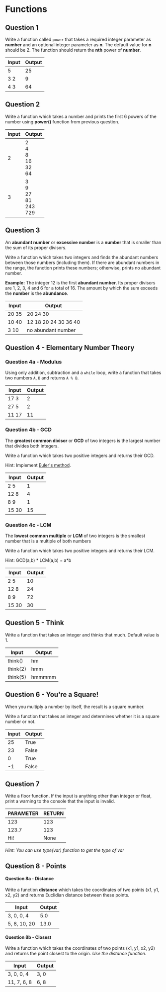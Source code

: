 # Functions

## Question 1

Write a function called `power` that takes a required integer parameter as **number** and an optional integer parameter as **n**. The default value for **n** should be 2. The function should return the **nth** power of **number**.

| Input | Output |
| ----- | ------ |
| 5     | 25     |
| 3 2   | 9      |
| 4 3   | 64     |

## Question 2

Write a function which takes a number and prints the first 6 powers of the number using **power()** function from previous question. 

| Input | Output                                     |
| ----- | ------------------------------------------ |
| 2     | 2<br />4<br />8<br />16<br />32<br />64    |
| 3     | 3<br />9<br />27<br />81<br />243<br />729 |

## Question 3

An **abundant number** or **excessive number** is a **number** that is smaller than the sum of its proper divisors. 

Write a function which takes two integers and finds the abundant numbers between those numbers (including them). If there are abundant numbers in the range, the function prints these numbers; otherwise, prints no abundant number.  

**Example:** The integer 12 is the first **abundant number**. Its proper divisors are 1, 2, 3, 4 and 6 for a total of 16. The amount by which the sum exceeds the **number** is the **abundance**.

| Input | Output               |
| ----- | -------------------- |
| 20 35 | 20 24 30             |
| 10 40 | 12 18 20 24 30 36 40 |
| 3 10  | no abundant number   |

## Question 4 - Elementary Number Theory

### Question 4a - Modulus

Using only addition, subtraction and a ``while`` loop, write a function that takes two numbers ``A``, ``B`` and returns ``A % B``.

| Input | Output |
| ----- | ------ |
| 17 3 | 2 |
| 27 5 | 2 |
| 11 17 | 11 |

### Question 4b - GCD

The **greatest common divisor** or **GCD** of two integers is the largest number that divides both integers.

Write a function which takes two positive integers and returns their GCD. 

Hint: Implement [Euler's method](https://www.khanacademy.org/computing/computer-science/cryptography/modarithmetic/a/the-euclidean-algorithm).

| Input | Output |
| ----- | ------ |
| 2 5   | 1   |
| 12 8  | 4 |
| 8 9   | 1   |
| 15 30 | 15 |

### Question 4c - LCM

The **lowest common multiple** or **LCM** of two integers is the smallest number that is a multiple of both numbers

Write a function which takes two positive integers and returns their LCM.

Hint: GCD(a,b) * LCM(a,b) = a*b

| Input | Output |
| ----- | ------ |
| 2 5   | 10   |
| 12 8  | 24 |
| 8 9   | 72   |
| 15 30 | 30 |

## Question 5 - Think

Write a function that takes an integer and thinks that much. Default value is 1.

| Input | Output |
| ----- | ------ |
| think()  |  hm  |
| think(2)  | hmm |
| think(5)   | hmmmmm |

## Question 6 - You're a Square!
When you multiply a number by itself, the result is a square number.

Write a function that takes an integer and determines whether it is a square number or not.

| Input | Output |
| ----- | ------ |
| 25  |  True  |
| 23  | False |
| 0 | True |
|-1 | False|

## Question 7

Write a floor function. If the input is anything other than integer or float, print a warning to the console that the input is invalid.

| PARAMETER | RETURN |
| - | - |
| 123 | 123 |
| 123.7 | 123 |
| Hi! | None |

<em>Hint: You can use type(var) function to get the type of var</em>


## Question 8 - Points


#### Question 8a - Distance

Write a function  **distance** which takes the coordinates of two points (x1, y1, x2, y2) and returns Euclidian distance between these points.

| Input           | Output |
| --------------- | ------ |
| 3, 0, 0, 4   | 5.0    |
| 5, 8, 10, 20 | 13.0   |

#### Question 8b - Closest

Write a function which takes the coordinates of two points (x1, y1, x2, y2)  and returns the point closest to the origin. *Use the distance
function.*

| Input          | Output |
| -------------- | ------ |
| 3, 0, 0, 4  | 3, 0 |
| 11, 7, 6, 8 | 6, 8 |
